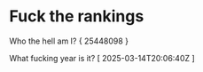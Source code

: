 # Fuck the rankings

Who the hell am I?
{ 25448098 }

What fucking year is it?
[ 2025-03-14T20:06:40Z ]
